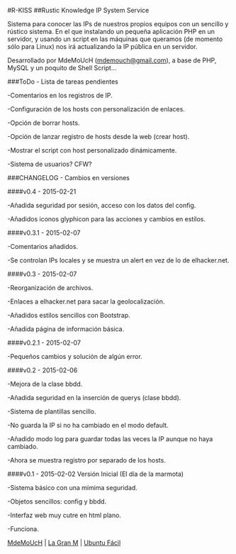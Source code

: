 #R-KISS
##Rustic Knowledge IP System Service

Sistema para conocer las IPs de nuestros propios equipos con un sencillo
y rústico sistema. En el que instalando un pequeña aplicación PHP en un
servidor, y usando un script en las máquinas que queramos (de momento
sólo para Linux) nos irá actualizando la IP pública en un servidor.


Desarrollado por MdeMoUcH (mdemouch@gmail.com),
a base de PHP, MySQL y un poquito de Shell Script...





###ToDo - Lista de tareas pendientes

-Comentarios en los registros de IP.

-Configuración de los hosts con personalización de enlaces.

-Opción de borrar hosts.

-Opción de lanzar registro de hosts desde la web (crear host).

-Mostrar el script con host personalizado dinámicamente.

-Sistema de usuarios? CFW?





###CHANGELOG - Cambios en versiones


####v0.4 - 2015-02-21

-Añadida seguridad por sesión, acceso con los datos del config.

-Añadidos iconos glyphicon para las acciones y cambios en estilos.


####v0.3.1 - 2015-02-07

-Comentarios añadidos.

-Se controlan IPs locales y se muestra un alert en vez de lo de elhacker.net.


####v0.3 - 2015-02-07

-Reorganización de archivos.

-Enlaces a elhacker.net para sacar la geolocalización.

-Añadidos estilos sencillos con Bootstrap.

-Añadida página de información básica.


####v0.2.1 - 2015-02-07

-Pequeños cambios y solución de algún error.



####v0.2 - 2015-02-06

-Mejora de la clase bbdd.

-Añadida seguridad en la inserción de querys (clase bbdd).

-Sistema de plantillas sencillo.

-No guarda la IP si no ha cambiado en el modo default.

-Añadido modo log para guardar todas las veces la IP aunque no haya cambiado.

-Ahora se muestra registro por separado de los hosts.


####v0.1 - 2015-02-02 
Versión Inicial (El día de la marmota)

-Sistema básico con una mímima seguridad.

-Objetos sencillos: config y bbdd.

-Interfaz web muy cutre en html plano.

-Funciona.







[MdeMoUcH](http://www.twitter.com/mdemouch) | [La Gran M](http://www.lagranm.com) | [Ubuntu Fácil](http://www.ubuntufacil.com)

